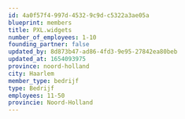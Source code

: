```yaml
---
id: 4a0f57f4-997d-4532-9c9d-c5322a3ae05a
blueprint: members
title: PXL.widgets
number_of_employees: 1-10
founding_partner: false
updated_by: 8d873b47-ad86-4fd3-9e95-27842ea80beb
updated_at: 1654093975
province: noord-holland
city: Haarlem
member_type: bedrijf
type: Bedrijf
employees: 11-50
provincie: Noord-Holland
---
```

